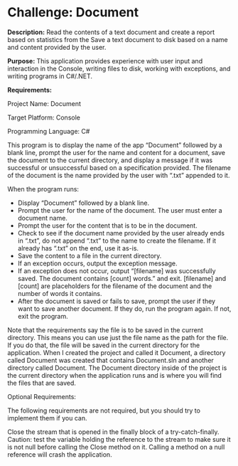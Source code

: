 # Challenge: Document
**Description:** Read the contents of a text document and create a report based on statistics from the Save a text document to disk based on a name and content provided by the user.

**Purpose:** This application provides experience with user input and interaction in the Console, writing files to disk, working with exceptions, and writing programs in C#/.NET.

**Requirements:**

Project Name: Document

Target Platform: Console

Programming Language: C#


This program is to display the name of the app “Document” followed by a blank line, prompt the user for the name and content for a document, save the document to the current directory, and display a message if it was successful or unsuccessful based on a specification provided. The filename of the document is the name provided by the user with “.txt” appended to it.

When the program runs:

- Display “Document” followed by a blank line.
- Prompt the user for the name of the document. The user must enter a document name.
- Prompt the user for the content that is to be in the document.
- Check to see if the document name provided by the user already ends in “.txt”, do not append “.txt” to the name to create the filename. If it already has “.txt” on the end, use it as-is.
- Save the content to a file in the current directory.
- If an exception occurs, output the exception message.
- If an exception does not occur, output “[filename] was successfully saved. The document contains [count] words.” and exit. [filename] and [count] are placeholders for the filename of the document and the number of words it contains.
- After the document is saved or fails to save, prompt the user if they want to save another document. If they do, run the program again. If not, exit the program.

Note that the requirements say the file is to be saved in the current directory. This means you can use just the file name as the path for the file. If you do that, the file will be saved in the current directory for the application. When I created the project and called it Document, a directory called Document was created that contains Document.sln and another directory called Document. The Document directory inside of the project is the current directory when the application runs and is where you will find the files that are saved.

Optional Requirements:

The following requirements are not required, but you should try to implement them if you can.

Close the stream that is opened in the finally block of a try-catch-finally. Caution: test the variable holding the reference to the stream to make sure it is not null before calling the Close method on it. Calling a method on a null reference will crash the application.

